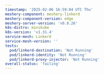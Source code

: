 ```yaml
---
timestamp: '2025-02-06 16:59:04 UTC Thu'
meshery-component: meshery-linkerd
meshery-component-version: edge
meshery-server-version: 'v0.8.26'
k8s-distro: minikube
k8s-version: 'v1.31.4'
service-mesh: Linkerd
service-mesh-version: ''
tests:
  pod/linkerd-destination: 'Not Running'
  pod/linkerd-identity: 'Not Running'
  pod/linkerd-proxy-injector: 'Not Running'
overall-status: 'failing'
---
```

